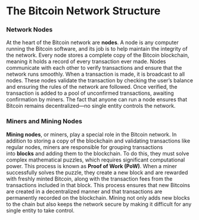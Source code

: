 # The Bitcoin Network Structure

### Network Nodes

At the heart of the Bitcoin network are **nodes**. A node is any computer running the Bitcoin software, and its job is to help maintain the integrity of the network. Every node stores a complete copy of the Bitcoin blockchain, meaning it holds a record of every transaction ever made. Nodes communicate with each other to verify transactions and ensure that the network runs smoothly. When a transaction is made, it is broadcast to all nodes. These nodes validate the transaction by checking the user’s balance and ensuring the rules of the network are followed. Once verified, the transaction is added to a pool of unconfirmed transactions, awaiting confirmation by miners. The fact that anyone can run a node ensures that Bitcoin remains decentralized—no single entity controls the network.

### Miners and Mining Nodes

**Mining nodes**, or miners, play a special role in the Bitcoin network. In addition to storing a copy of the blockchain and validating transactions like regular nodes, miners are responsible for grouping transactions into **blocks** and adding them to the blockchain. To do this, they must solve complex mathematical puzzles, which requires significant computational power. This process is known as **Proof of Work (PoW)**. When a miner successfully solves the puzzle, they create a new block and are rewarded with freshly minted Bitcoin, along with the transaction fees from the transactions included in that block. This process ensures that new Bitcoins are created in a decentralized manner and that transactions are permanently recorded on the blockchain. Mining not only adds new blocks to the chain but also keeps the network secure by making it difficult for any single entity to take control.